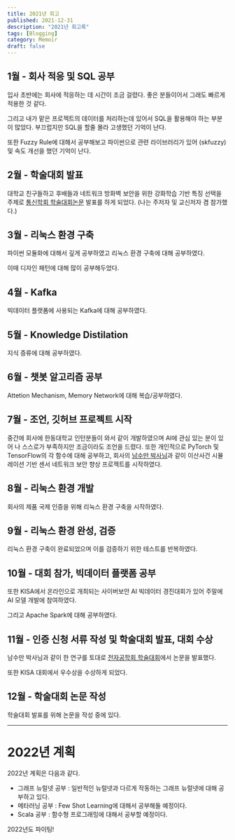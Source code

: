```yaml
---
title: 2021년 회고
published: 2021-12-31
description: "2021년 회고록"
tags: [Blogging]
category: Memoir
draft: false
---
```


## 1월 - 회사 적응 및 SQL 공부

입사 초반에는 회사에 적응하는 데 시간이 조금 걸렸다. 좋은 분들이어서 그래도 빠르게 적용한 것 같다.

그리고 내가 맡은 프로젝트의 데이터를 처리하는데 있어서 SQL을 활용해야 하는 부분이 많았다. 부끄럽지만 SQL을 할줄 몰라 고생했던 기억이 난다.

또한 Fuzzy Rule에 대해서 공부해보고 파이썬으로 관련 라이브러리가 있어 (skfuzzy) 및 속도 개선을 했던 기억이 난다.

## 2월 - 학술대회 발표

대학교 친구들하고 후배들과 네트워크 방화벽 보안을 위한 강화학습 기반 특징 선택을 주제로 [통신학회 학술대회논문](https://www.dbpia.co.kr/Journal/articleDetail?nodeId=NODE10547835) 발표를 하게 되었다. (나는 주저자 및 교신저자 겸 참가했다.)

## 3월 - 리눅스 환경 구축

파이썬 모듈화에 대해서 깊게 공부하였고 리눅스 환경 구축에 대해 공부하였다.

이때 디자인 패턴에 대해 많이 공부해두었다.

## 4월 - Kafka

빅데이터 플랫폼에 사용되는 Kafka에 대해 공부하였다.

## 5월 - Knowledge Distilation

지식 증류에 대해 공부하였다.

## 6월 - 챗봇 알고리즘 공부

Attetion Mechanism, Memory Network에 대해 복습/공부하였다.

## 7월 - 조언, 깃허브 프로젝트 시작

중간에 회사에 한동대학교 인턴분들이 와서 같이 개발하였으며 AI에 관심 있는 분이 있어 나 스스로가 부족하지만 조금이라도 조언을 드렸다.
또한 개인적으로 PyTorch 및 TensorFlow의 각 함수에 대해 공부하고, 회사의 [남수만 박사님](https://ieeexplore.ieee.org/author/38255216800)과 같이 이산사건 시뮬레이션 기반 센서 네트워크 보안 향상 프로젝트를 시작하였다.

## 8월 - 리눅스 환경 개발

회사의 제품 국제 인증을 위해 리눅스 환경 구축을 시작하였다.

## 9월 - 리눅스 환경 완성, 검증

리눅스 환경 구축이 완료되었으며 이를 검증하기 위한 테스트를 반복하였다.

## 10월 - 대회 참가, 빅데이터 플랫폼 공부

또한 KISA에서 온라인으로 개최되는 사이버보안 AI 빅데이터 경진대회가 있어 주말에 AI 모델 개발에 참여하였다.

그리고 Apache Spark에 대해 공부하였다.

## 11월 - 인증 신청 서류 작성 및 학술대회 발표, 대회 수상

남수만 박사님과 같이 한 연구를 토대로 [전자공학회 학술대회](https://www.dbpia.co.kr/Journal/articleDetail?nodeId=NODE11027707)에서 논문을 발표했다.

또한 KISA 대회에서 우수상을 수상하게 되었다.

## 12월 - 학술대회 논문 작성

학술대회 발표를 위해 논문을 작성 중에 있다.

---

# 2022년 계획

2022년 계획은 다음과 같다.

- 그래프 뉴럴넷 공부 : 일반적인 뉴럴넷과 다르게 작동하는 그래프 뉴럴넷에 대해 공부하고 있다.
- 메타러닝 공부 : Few Shot Learning에 대해서 공부해둘 예정이다.
- Scala 공부 : 함수형 프로그래밍에 대해서 공부할 예정이다.

2022년도 파이팅!
